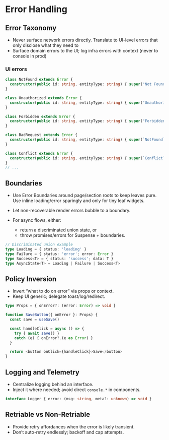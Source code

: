 # Error Handling

## Error Taxonomy

* Never surface network errors directly. Translate to UI-level errors that
  only disclose what they need to
* Surface domain errors to the UI; log infra errors with context (never to
  console in prod)

### UI errors

```typescript
class NotFound extends Error {
  constructor(public id: string, entityType: string) { super("Not Found") }
}

class Unauthorized extends Error {
  constructor(public id: string, entityType: string) { super("Unauthorized") }
}

class Forbidden extends Error {
  constructor(public id: string, entityType: string) { super("Forbidden") }
}

class BadRequest extends Error {
  constructor(public id: string, entityType: string) { super(`NotFound`) }
}

class Conflict extends Error {
  constructor(public id: string, entityType: string) { super(`Conflict`) }
}
// ...
```

## Boundaries

* Use Error Boundaries around page/section roots to keep leaves pure.
Use inline loading/error sparingly and only for tiny leaf widgets.
* Let non-recoverable render errors bubble to a boundary.
* For async flows, either:

  * return a discriminated union state, or
  * throw promises/errors for Suspense + boundaries.

```typescript
// Discriminated union example
type Loading = { status: 'loading' }
type Failure = { status: 'error'; error: Error }
type Success<T> = { status: 'success'; data: T }
type AsyncState<T> = Loading | Failure | Success<T>
```

## Policy Inversion

* Invert “what to do on error” via props or context.
* Keep UI generic; delegate toast/log/redirect.

```typescript
type Props = { onError?: (error: Error) => void }

function SaveButton({ onError }: Props) {
  const save = useSave()

  const handleClick = async () => {
    try { await save() }
    catch (e) { onError?.(e as Error) }
  }

  return <button onClick={handleClick}>Save</button>
}
```

## Logging and Telemetry

* Centralize logging behind an interface.
* Inject it where needed; avoid direct `console.*` in components.

```typescript
interface Logger { error: (msg: string, meta?: unknown) => void }
```

## Retriable vs Non-Retriable

* Provide retry affordances when the error is likely transient.
* Don’t auto-retry endlessly; backoff and cap attempts.
